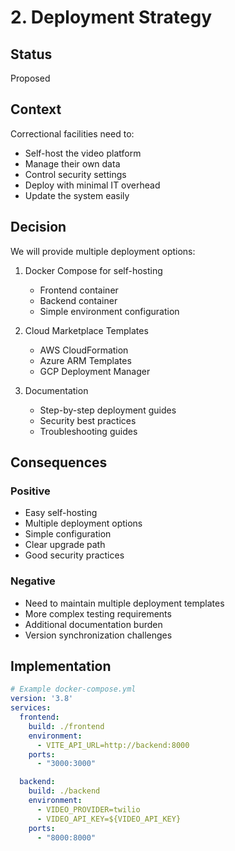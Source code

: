 # 2. Deployment Strategy

## Status
Proposed

## Context
Correctional facilities need to:
- Self-host the video platform
- Manage their own data
- Control security settings
- Deploy with minimal IT overhead
- Update the system easily

## Decision
We will provide multiple deployment options:
1. Docker Compose for self-hosting
   - Frontend container
   - Backend container
   - Simple environment configuration

2. Cloud Marketplace Templates
   - AWS CloudFormation
   - Azure ARM Templates
   - GCP Deployment Manager

3. Documentation
   - Step-by-step deployment guides
   - Security best practices
   - Troubleshooting guides

## Consequences
### Positive
- Easy self-hosting
- Multiple deployment options
- Simple configuration
- Clear upgrade path
- Good security practices

### Negative
- Need to maintain multiple deployment templates
- More complex testing requirements
- Additional documentation burden
- Version synchronization challenges

## Implementation
```yaml
# Example docker-compose.yml
version: '3.8'
services:
  frontend:
    build: ./frontend
    environment:
      - VITE_API_URL=http://backend:8000
    ports:
      - "3000:3000"

  backend:
    build: ./backend
    environment:
      - VIDEO_PROVIDER=twilio
      - VIDEO_API_KEY=${VIDEO_API_KEY}
    ports:
      - "8000:8000"
```
